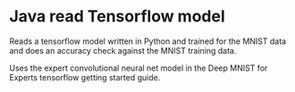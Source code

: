 # Java read Tensorflow model

Reads a tensorflow model written in Python and trained for the MNIST data and does an accuracy check against the MNIST training data.

Uses the expert convolutional neural net model in the Deep MNIST for Experts tensorflow getting started guide.

   